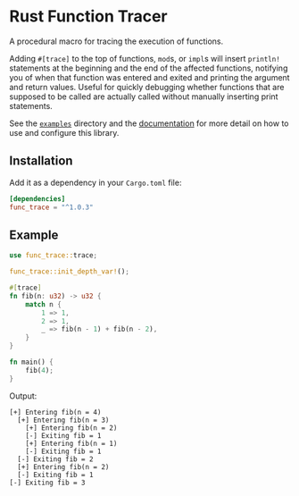 # Rust Function Tracer

A procedural macro for tracing the execution of functions.

Adding `#[trace]` to the top of functions, `mod`s, or `impl`s will insert `println!` statements at the beginning and the end of the affected functions, notifying you of when that function was entered and exited and printing the argument and return values. Useful for quickly debugging whether functions that are supposed to be called are actually called without manually inserting print statements.

See the [`examples`](examples/) directory and the [documentation](https://docs.rs/trace) for more detail on how to use and configure this library.

## Installation

Add it as a dependency in your `Cargo.toml` file:

```toml
[dependencies]
func_trace = "^1.0.3"
```

## Example

```rust
use func_trace::trace;

func_trace::init_depth_var!();

#[trace]
fn fib(n: u32) -> u32 {
    match n {
        1 => 1,
        2 => 1,
        _ => fib(n - 1) + fib(n - 2),
    }
}

fn main() {
    fib(4);
}
```

Output:
```
[+] Entering fib(n = 4)
  [+] Entering fib(n = 3)
    [+] Entering fib(n = 2)
    [-] Exiting fib = 1
    [+] Entering fib(n = 1)
    [-] Exiting fib = 1
  [-] Exiting fib = 2
  [+] Entering fib(n = 2)
  [-] Exiting fib = 1
[-] Exiting fib = 3
```

